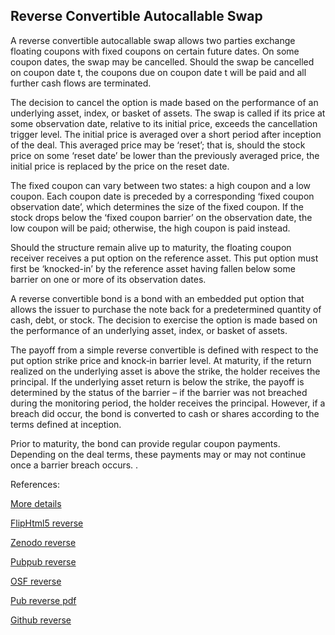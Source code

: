 ## Reverse Convertible Autocallable Swap
   
A reverse convertible autocallable swap allows two parties exchange floating coupons with fixed coupons on certain future dates. On some coupon dates, the swap may be cancelled. Should the swap be cancelled on coupon date t, the coupons due on coupon date t will be paid and all further cash flows are terminated.

The decision to cancel the option is made based on the performance of an underlying asset, index, or basket of assets. The swap is called if its price at some observation date, relative to its initial price, exceeds the cancellation trigger level. The initial price is averaged over a short period after inception of the deal. This averaged price may be ‘reset’; that is, should the stock price on some ‘reset date’ be lower than the previously averaged price, the initial price is replaced by the price on the reset date.

The fixed coupon can vary between two states: a high coupon and a low coupon. Each coupon date is preceded by a corresponding ‘fixed coupon observation date’, which determines the size of the fixed coupon. If the stock drops below the ‘fixed coupon barrier’ on the observation date, the low coupon will be paid; otherwise, the high coupon is paid instead.

Should the structure remain alive up to maturity, the floating coupon receiver receives a put option on the reference asset. This put option must first be ‘knocked-in’ by the reference asset having fallen below some barrier on one or more of its observation dates.

A reverse convertible bond is a bond with an embedded put option that allows the issuer to purchase the note back for a predetermined quantity of cash, debt, or stock. The decision to exercise the option is made based on the performance of an underlying asset, index, or basket of assets.

The payoff from a simple reverse convertible is defined with respect to the put option strike price and knock‐in barrier level. At maturity, if the return realized on the underlying asset is above the strike, the holder receives the principal. If the underlying asset return is below the strike, the payoff is determined by the status of the barrier – if the barrier was not breached during the monitoring period, the holder receives the principal. However, if a breach did occur, the bond is converted to cash or shares according to the terms defined at inception.

Prior to maturity, the bond can provide regular coupon payments. Depending on the deal terms, these payments may or may not continue once a barrier breach occurs.
.


References:
   
[More details](./EqReverse-18.pdf)   
   
[FlipHtml5 reverse](https://fliphtml5.com/download/download-pdf-file.php?str=x0DZh9GTud3bENXamMzNyADN4MTPkl0av9mY)
   
[Zenodo reverse](https://zenodo.org/record/4642620/files/EqReverse-18.pdf)
   
[Pubpub reverse](https://david.pubpub.org/pub/ni8fe306/release/1)
   
[OSF reverse](https://osf.io/y6r57/download)

[Pub reverse pdf](https://assets.pubpub.org/oz8vpkzn/31616956515732.pdf)

[Github reverse](https://github.com/alanwhite1203/EqReverse/releases/download/1/EqReverse-18.pdf)  